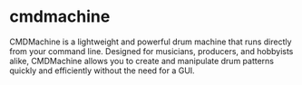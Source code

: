 # cmdmachine
CMDMachine is a lightweight and powerful drum machine that runs directly from your command line. Designed for musicians, producers, and hobbyists alike, CMDMachine allows you to create and manipulate drum patterns quickly and efficiently without the need for a GUI.
